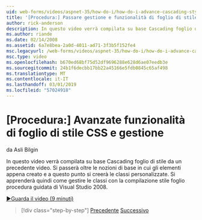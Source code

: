 ```yaml
---
uid: web-forms/videos/aspnet-35/how-do-i/how-do-i-advance-cascading-style-sheet-features-and-management
title: '[Procedura:] Passare gestione e funzionalità di foglio di stile CSS | Microsoft Docs'
author: rick-anderson
description: In questo video verrà compilata su base Cascading foglio di stile da un precedente video. Si passerà oltre le nozioni di base in cui è appena stato creato gli elementi e...
ms.author: riande
ms.date: 02/14/2008
ms.assetid: 6a7e8bea-2a0d-4011-ad71-3f3b5f152fe4
msc.legacyurl: /web-forms/videos/aspnet-35/how-do-i/how-do-i-advance-cascading-style-sheet-features-and-management
msc.type: video
ms.openlocfilehash: b670ed68bf75d52df9696288e628d6ae07eedb3e
ms.sourcegitcommit: 24b1f6decbb17bb22a45166e5fdb0845c65af498
ms.translationtype: MT
ms.contentlocale: it-IT
ms.lasthandoff: 03/01/2019
ms.locfileid: "57024918"
---
```

<a name="how-do-i-advance-cascading-style-sheet-features-and-management"></a>[Procedura:] Avanzate funzionalità di foglio di stile CSS e gestione
====================
da Asli Bilgin

In questo video verrà compilata su base Cascading foglio di stile da un precedente video. Si passerà oltre le nozioni di base in cui gli elementi appena creato e a questo punto si creerà le classi personalizzate. Si apprenderà quindi come gestire le classi con la compilazione stile foglio procedura guidata di Visual Studio 2008.

[&#9654;Guarda il video (9 minuti)](https://channel9.msdn.com/Blogs/ASP-NET-Site-Videos/how-do-i-advance-cascading-style-sheet-features-and-management)

> [!div class="step-by-step"]
> [Precedente](how-do-i-adding-elements-to-a-css-file-and-create-new-css-on-the-fly.md)
> [Successivo](how-do-i-converting-a-net-20-windows-forms-application-to-net-35.md)
